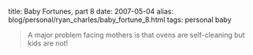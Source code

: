 title: Baby Fortunes, part 8
date: 2007-05-04
alias: blog/personal/ryan_charles/baby_fortune_8.html
tags: personal baby

> A major problem facing mothers is that ovens are self-cleaning
> but kids are not!


